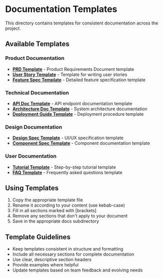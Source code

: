 
# Documentation Templates

This directory contains templates for consistent documentation across the project.

## Available Templates

### Product Documentation
- **[PRD Template](./prd-template.md)** - Product Requirements Document template
- **[User Story Template](./user-story-template.md)** - Template for writing user stories
- **[Feature Spec Template](./feature-spec-template.md)** - Detailed feature specification template

### Technical Documentation  
- **[API Doc Template](./api-doc-template.md)** - API endpoint documentation template
- **[Architecture Doc Template](./architecture-doc-template.md)** - System architecture documentation
- **[Deployment Guide Template](./deployment-guide-template.md)** - Deployment procedure template

### Design Documentation
- **[Design Spec Template](./design-spec-template.md)** - UI/UX specification template
- **[Component Spec Template](./component-spec-template.md)** - Component documentation template

### User Documentation
- **[Tutorial Template](./tutorial-template.md)** - Step-by-step tutorial template
- **[FAQ Template](./faq-template.md)** - Frequently asked questions template

## Using Templates

1. Copy the appropriate template file
2. Rename it according to your content (use kebab-case)
3. Fill in all sections marked with [brackets]
4. Remove any sections that don't apply to your document
5. Save in the appropriate docs subdirectory

## Template Guidelines

- Keep templates consistent in structure and formatting
- Include all necessary sections for complete documentation
- Use clear, descriptive section headers
- Provide examples where helpful
- Update templates based on team feedback and evolving needs
